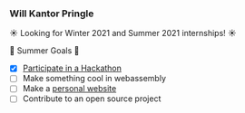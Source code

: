 ### Will Kantor Pringle

☀ Looking for Winter 2021 and Summer 2021 internships! ☀

🎯 Summer Goals 🎯
- [x] [Participate in a Hackathon](https://github.com/wiwichips/MOMU)
- [ ] Make something cool in webassembly
- [ ] Make a [personal website](https://willpringle.github.io/)
- [ ] Contribute to an open source project
